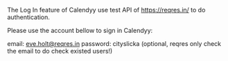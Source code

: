 The Log In feature of Calendyy use test API of https://reqres.in/ to do authentication.

Please use the account bellow to sign in Calendyy: 

email: eve.holt@reqres.in
password: cityslicka (optional, reqres only check the email to do check existed users!)

